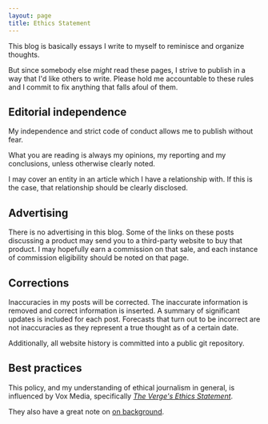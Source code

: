 ```yaml
---
layout: page
title: Ethics Statement
---
```


This blog is basically essays I write to myself to reminisce and organize thoughts.

But since somebody else *might* read these pages, I strive to publish in a way that I'd like others to write. Please hold me accountable to these rules and I commit to fix anything that falls afoul of them.

## Editorial independence

My independence and strict code of conduct allows me to publish without fear.

What you are reading is always my opinions, my reporting and my conclusions, unless otherwise clearly noted.

I may cover an entity in an article which I have a relationship with. If this is the case, that relationship should be clearly disclosed.

## Advertising

There is no advertising in this blog. Some of the links on these posts discussing a product may send you to a third-party website to buy that product. I may hopefully earn a commission on that sale, and each instance of commission eligibility should be noted on that page. 

## Corrections

Inaccuracies in my posts will be corrected. The inaccurate information is removed and correct information is inserted. A summary of significant updates is included for each post. Forecasts that turn out to be incorrect are not inaccuracies as they represent a true thought as of a certain date.

Additionally, all website history is committed into a public git repository.

## Best practices

This policy, and my understanding of ethical journalism in general, is influenced by Vox Media, specifically [*The Verge's Ethics Statement*](https://www.theverge.com/ethics-statement).

They also have a great note on [on background](https://www.theverge.com/press-room/22772113/the-verge-on-background-policy-update).
